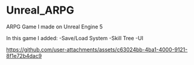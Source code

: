 # Unreal_ARPG
ARPG Game I made on Unreal Engine 5

In this game I added:
-Save/Load System
-Skill Tree
-UI

https://github.com/user-attachments/assets/c63024bb-4ba1-4000-9121-8f1e72b4dac9

